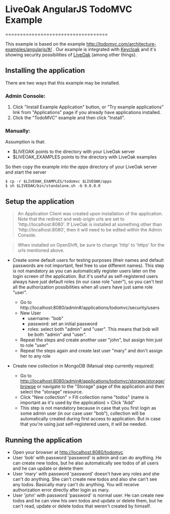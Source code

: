 # LiveOak AngularJS TodoMVC Example
===================================

This example is based on the example http://todomvc.com/architecture-examples/angularjs/#/ . Our example is integrated with [Keycloak](http://www.keycloak.org) and it's showing security possibilities of [LiveOak](http://liveoak.io) (among other things).

Installing the application
--------------------------

There are two ways that this example may be installed.

### Admin Console:

1. Click "Install Example Application" button, or "Try example applications" link from "Applications" page if you already have applications installed.
2. Click the "TodoMVC" example and then click "Install".

### Manually:

Assumption is that:
* $LIVEOAK points to the directory with your LiveOak server
* $LIVEOAK_EXAMPLES points to the directory with LiveOak examples

So then copy the example into the _apps_ directory of your LiveOak server and start the server
```shell
$ cp -r $LIVEOAK_EXAMPLES/todomvc $LIVEOAK/apps
$ sh $LIVEOAK/bin/standalone.sh -b 0.0.0.0
````

Setup the application
---------------------

> An Application Client was created upon installation of the application. Note that the redirect and web origin
> urls are set to 'http://localhost:8080'. If LiveOak is installed at something other than 'http://localhost:8080',
> then it will need to be edited within the Admin Console.

> When installed on OpenShift, be sure to change 'http' to 'https' for the urls mentioned above.

* Create some default users for testing purposes (their names and default passwords are not important, feel free to use different names). This step is not mandatory as you can automatically register users later on the login screen of the application.
But it's useful as self-registered users always have just default roles (in our case role "user"), so you can't test all the authorization possibilities when all users have just same role "user".
  * Go to http://localhost:8080/admin#/applications/todomvc/security/users
  * New User
    * username: "bob"
    * password: set an initial password
    * roles: select both "admin" and "user". This means that bob will be both "admin" and "user".
  * Repeat the steps and create another user "john", but assign him just to role "user"
  * Repeat the steps again and create last user "mary" and don't assign her to any role

* Create new collection in MongoDB (Manual step currently required)
  * Go to [http://localhost:8080/admin#/applications/todomvc/storage/storage/browse](http://localhost:8080/admin#/applications/todomvc/storage/storage/browse) or navigate to the "Storage" page of the application and then select the "storage" resource.
  * Click "New collection" > Fill collection name "todos" (name is important as it's used by the application) > Click "Add"
  * This step is not mandatory because in case that you first login as some admin user (in our case user "bob"), collection will be automatically created during first access to application. But in case that you're using just self-registered users, it will be needed.


Running the application
-----------------------
* Open your browser at [http://localhost:8080/todomvc](http://localhost:8080/todomvc)
* User 'bob' with password 'password' is admin and can do anything. He can create new todos, but he also automatically see todos of all users and he can update or delete them
* User 'mary' with password 'password' doesn't have any roles and she can't do anything. She can't create new todos and also she can't see any todos. Basically mary can't do anything.
You will receive authorization error directly after login as mary.
* User 'john' with password 'password' is normal user. He can create new todos and he can view his own todos and update or delete them, but he can't read, update or delete todos that weren't created by himself.
